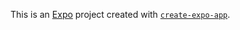 

This is an [Expo](https://expo.dev) project created with [`create-expo-app`](https://www.npmjs.com/package/create-expo-app).
